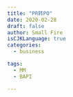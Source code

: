 ```yaml
---
title: "PR转PO"
date: 2020-02-28
draft: false
author: Small Fire
isCJKLanguage: true
categories: 
  - business

tags: 
  - MM
  - BAPI

---
```






